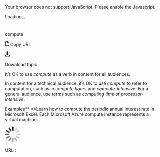Your browser does not support JavaScript. Please enable the Javascript.

Loading...

# 

compute

![Copy URL](compute_files/Copy.png)
Copy URL

![Download](compute_files/Download.png)

Download topic

It’s OK to use *compute* as a verb in content for all audiences.

In content for a technical audience, it’s OK to use *compute* to refer to computation, such as in c*ompute hours* and *compute-intensive*. For a general audience, use terms such as *computing time* or *processor-intensive*.

Examples**
**Learn how to compute the periodic annual interest rate in Microsoft Excel. 
Each Microsoft Azure compute instance represents a virtual machine.

![In progress](compute_files/activity-large.gif)

URL :
